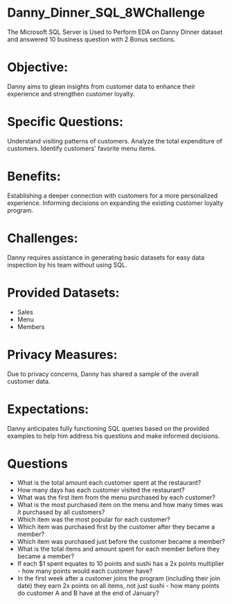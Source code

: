 # Danny_Dinner_SQL_8WChallenge
The Microsoft SQL Server is Used to Perform EDA on Danny Dinner dataset and answered 10 business question with 2 Bonus sections.

# Objective:
Danny aims to glean insights from customer data to enhance their experience and strengthen customer loyalty.

# Specific Questions:

Understand visiting patterns of customers.
Analyze the total expenditure of customers.
Identify customers' favorite menu items.

# Benefits:
Establishing a deeper connection with customers for a more personalized experience.
Informing decisions on expanding the existing customer loyalty program.

# Challenges:
Danny requires assistance in generating basic datasets for easy data inspection by his team without using SQL.

# Provided Datasets:
- Sales
- Menu
- Members

# Privacy Measures:
Due to privacy concerns, Danny has shared a sample of the overall customer data.

# Expectations:
Danny anticipates fully functioning SQL queries based on the provided examples to help him address his questions and make informed decisions.

# Questions
- What is the total amount each customer spent at the restaurant?
- How many days has each customer visited the restaurant?
- What was the first item from the menu purchased by each customer?
- What is the most purchased item on the menu and how many times was it purchased by all customers?
- Which item was the most popular for each customer?
- Which item was purchased first by the customer after they became a member?
- Which item was purchased just before the customer became a member?
- What is the total items and amount spent for each member before they became a member?
- If each $1 spent equates to 10 points and sushi has a 2x points multiplier - how many points would each customer have?
- In the first week after a customer joins the program (including their join date) they earn 2x points on all items, not just sushi - how many points do customer A and B have at the end of January?

